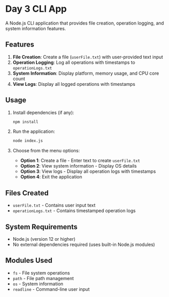 # Day 3 CLI App

A Node.js CLI application that provides file creation, operation logging, and system information features.

## Features

1. **File Creation**: Create a file (`userFile.txt`) with user-provided text input
2. **Operation Logging**: Log all operations with timestamps to `operationLogs.txt`
3. **System Information**: Display platform, memory usage, and CPU core count
4. **View Logs**: Display all logged operations with timestamps

## Usage

1. Install dependencies (if any):
   ```bash
   npm install
   ```

2. Run the application:
   ```bash
   node index.js
   ```

3. Choose from the menu options:
   - **Option 1**: Create a file - Enter text to create `userFile.txt`
   - **Option 2**: View system information - Display OS details
   - **Option 3**: View logs - Display all operation logs with timestamps
   - **Option 4**: Exit the application

## Files Created

- `userFile.txt` - Contains user input text
- `operationLogs.txt` - Contains timestamped operation logs

## System Requirements

- Node.js (version 12 or higher)
- No external dependencies required (uses built-in Node.js modules)

## Modules Used

- `fs` - File system operations
- `path` - File path management
- `os` - System information
- `readline` - Command-line user input
